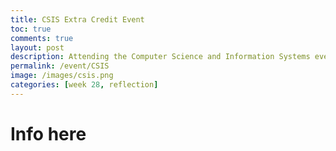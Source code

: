 ```yaml
---
title: CSIS Extra Credit Event
toc: true
comments: true
layout: post
description: Attending the Computer Science and Information Systems event for STEM programs.
permalink: /event/CSIS
image: /images/csis.png
categories: [week 28, reflection]
---
```


# Info here